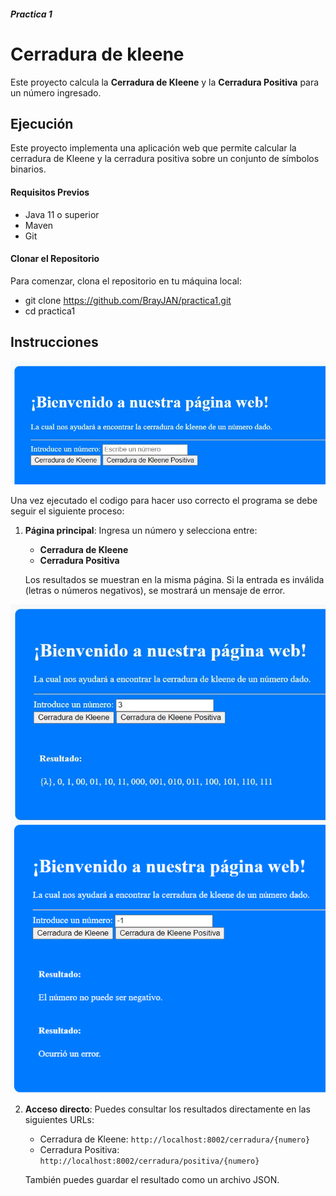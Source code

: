 ##### Practica 1
# Cerradura de kleene

Este proyecto calcula la **Cerradura de Kleene** y la **Cerradura Positiva** para un número ingresado.

## Ejecución

Este proyecto implementa una aplicación web que permite calcular la cerradura de Kleene y la cerradura positiva sobre un conjunto de símbolos binarios.

#### Requisitos Previos

- Java 11 o superior
- Maven
- Git

#### Clonar el Repositorio

Para comenzar, clona el repositorio en tu máquina local:

- git clone https://github.com/BrayJAN/practica1.git
- cd practica1

## Instrucciones
![](https://raw.githubusercontent.com/BrayJAN/practica1/refs/heads/main/Ima1.jpg)

Una vez ejecutado el codigo para hacer uso correcto el programa se debe seguir el siguiente proceso: 

1. **Página principal**: Ingresa un número y selecciona entre:
   - **Cerradura de Kleene**
   - **Cerradura Positiva**

   Los resultados se muestran en la misma página. Si la entrada es inválida (letras o números negativos), se mostrará un mensaje de error.

![](https://github.com/BrayJAN/practica1/blob/main/Ima2.png?raw=true)

2. **Acceso directo**: Puedes consultar los resultados directamente en las siguientes URLs:
   - Cerradura de Kleene: `http://localhost:8002/cerradura/{numero}`
   - Cerradura Positiva: `http://localhost:8002/cerradura/positiva/{numero}`

   También puedes guardar el resultado como un archivo JSON.
